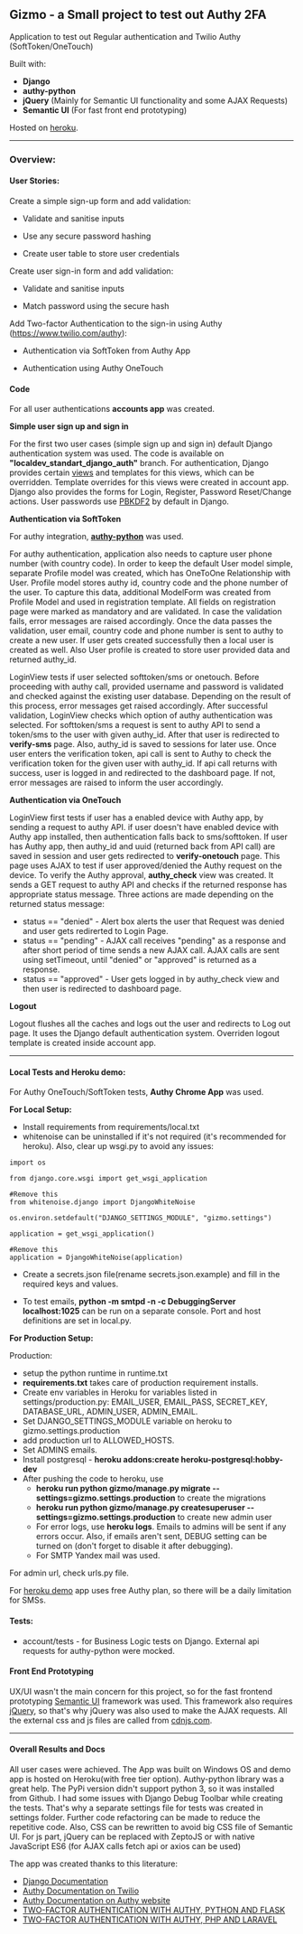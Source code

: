 **Gizmo - a Small project to test out Authy 2FA**
----------

Application to test out Regular authentication and Twilio Authy (SoftToken/OneTouch)

Built with:

 - **Django**
 - **authy-python**
 - **jQuery** (Mainly for Semantic UI functionality and some AJAX Requests)
 - **Semantic UI** (For fast front end prototyping)

Hosted on [heroku](https://gizmoapp.herokuapp.com).

----------

### Overview:

#### User Stories:

 Create a simple sign-up form and add validation:

 - Validate and sanitise inputs

 - Use any secure password hashing

 - Create user table to store user credentials

Create user sign-in form and add validation:

- Validate and sanitise inputs

- Match password using the secure hash

Add Two-factor Authentication to the sign-in using Authy (https://www.twilio.com/authy):

- Authentication via SoftToken from Authy App

- Authentication using Authy OneTouch

#### Code

For all user authentications **accounts app** was created. 

**Simple user sign up and sign in**

For the first two user cases (simple sign up and sign in) default Django authentication system was used. The code is available on **"localdev_standart_django_auth"** branch. 
For authentication, Django provides certain [views](https://docs.djangoproject.com/en/1.11/topics/auth/default/#all-authentication-views) and templates for this views, which can be overridden. Template overrides for this views were created in account app. Django also provides the forms for Login, Register, Password Reset/Change actions. User passwords use [PBKDF2](https://docs.djangoproject.com/en/1.11/topics/auth/passwords/#password-management-in-django) by default
in Django.

**Authentication via SoftToken**

For authy integration, [**authy-python**](https://github.com/authy/authy-python) was used.

For authy authentication, application also needs to capture user phone number (with country code). In order to keep the default User model simple, separate Profile model was created, which has OneToOne Relationship with User. Profile model stores authy id, country code and the phone number of the user. To capture this data, additional ModelForm was created from Profile Model and used in registration template. All fields on registration page were marked as mandatory and are validated. In case the validation fails, error messages are raised accordingly. Once the data passes the validation, user email, country code and phone number is sent to authy to create a new user. If user gets created successfully then a local user is created as well. Also User profile is created to store user provided data and returned authy_id. 

LoginView tests if user selected softtoken/sms or onetouch. Before proceeding with authy call, provided username and password is validated and checked against the existing user database. Depending on the result of this process, error messages get raised accordingly. After successful validation, LoginView checks which option of authy authentication was selected. For softtoken/sms a request is sent to authy API to send a token/sms to the user with given authy_id. After that user is redirected to **verify-sms** page. Also, authy_id is saved to sessions for later use. Once user enters the verification token, api call is sent to Authy to check the verification token for the given user with authy_id. If api call returns with success, user is logged in and redirected to the dashboard page. If not, error messages are raised to inform the user accordingly.

**Authentication via OneTouch**

LoginView first tests if user has a enabled device with Authy app, by sending a request to authy API. if user doesn't have enabled device with Authy app installed, then authentication falls back to sms/softtoken. If user has Authy app, then authy_id and uuid (returned back from API call) are saved in session and user gets redirected to **verify-onetouch** page. This page uses AJAX to test if user approved/denied the Authy request on the device. To verify the Authy approval, **authy_check** view was created. It sends a GET request to authy API and checks if the returned response has appropriate status message. Three actions are made depending on the returned status message:

 - status == "denied" - Alert box alerts the user that Request was denied and user gets redirerted to Login Page.
 - status == "pending" - AJAX call receives "pending" as a response and after short period of time sends a new AJAX call. AJAX calls are sent using setTimeout, until "denied" or "approved" is returned as a response. 
 - status == "approved" - User gets logged in by authy_check view and then user is redirected to dashboard page.

 **Logout**

 Logout flushes all the caches and logs out the user and redirects to Log out page. It uses the Django default authentication system. Overriden logout template is created inside account app.

----------

#### Local Tests and Heroku demo:

For Authy OneTouch/SoftToken tests, **Authy Chrome App** was used. 

**For Local Setup:**

- Install requirements from requirements/local.txt
 - whitenoise can be uninstalled if it's not required (it's recommended for heroku). Also, clear up wsgi.py to avoid any issues:
```
import os

from django.core.wsgi import get_wsgi_application

#Remove this
from whitenoise.django import DjangoWhiteNoise

os.environ.setdefault("DJANGO_SETTINGS_MODULE", "gizmo.settings")

application = get_wsgi_application()

#Remove this
application = DjangoWhiteNoise(application)
```
- Create a secrets.json file(rename secrets.json.example) and fill in the required keys and values.

- To test emails, **python -m smtpd -n -c DebuggingServer localhost:1025** can be run on a separate console. Port and host definitions are set in local.py.

**For Production Setup:**

Production:

 - setup the python runtime in runtime.txt
 - **requirements.txt** takes care of production requirement installs. 
 - Create env variables in Heroku for variables listed in settings/production.py: EMAIL_USER, EMAIL_PASS, SECRET_KEY, DATABASE_URL, ADMIN_USER, ADMIN_EMAIL.
 - Set DJANGO_SETTINGS_MODULE variable on heroku to gizmo.settings.production
 - add production url to ALLOWED_HOSTS.
 - Set ADMINS emails.
 - Install postgresql - **heroku addons:create heroku-postgresql:hobby-dev**
 - After pushing the code to heroku, use
    - **heroku run python gizmo/manage.py migrate --settings=gizmo.settings.production** to create the migrations
    - **heroku run python gizmo/manage.py createsuperuser --settings=gizmo.settings.production** to create new admin user
    - For error logs, use **heroku logs**. Emails to admins will be sent if any errors occur. Also, if emails aren't sent, DEBUG setting can be turned on (don't forget to disable it after debugging).
    - For SMTP Yandex mail was used. 

For admin url, check urls.py file. 

For [heroku demo](https://gizmoapp.herokuapp.com) app uses free Authy plan, so there will be a daily limitation for SMSs. 

#### Tests:
 - account/tests - for Business Logic tests on Django. External api requests for authy-python were mocked.

#### Front End Prototyping

UX/UI wasn't the main concern for this project, so for the fast frontend prototyping [Semantic UI](https://semantic-ui.com) framework was used. This framework also requires [jQuery](http://jquery.com), so that's why jQuery was also used to make the AJAX requests. All the external css and js files are called from [cdnjs.com](https://cdnjs.com). 

----------

#### Overall Results and Docs
All user cases were achieved. The App was built on Windows OS and demo app is hosted on Heroku(with free tier option). Authy-python library was a great help. The PyPi version didn't support python 3, so it was installed from Github. I had some issues with Django Debug Toolbar while creating the tests. That's why a separate settings file for tests was created in settings folder.
Further code refactoring can be made to reduce the repetitive code. Also, CSS can be rewritten to avoid big CSS file of Semantic UI. For js part, jQuery can be replaced with ZeptoJS or with native JavaScript ES6 (for AJAX calls fetch api or axios can be used)

The app was created thanks to this literature:

 - [Django Documentation](https://docs.djangoproject.com/en/1.11/topics/forms/modelforms/)
 - [Authy Documentation on Twilio](https://www.twilio.com/docs/api/authy)
 - [Authy Documentation on Authy website](http://docs.authy.com/api_docs.html)
 - [TWO-FACTOR AUTHENTICATION WITH AUTHY, PYTHON AND FLASK](https://www.twilio.com/docs/tutorials/two-factor-authentication-python-flask#send-the-onetouch-request)
 - [TWO-FACTOR AUTHENTICATION WITH AUTHY, PHP AND LARAVEL](https://www.twilio.com/docs/tutorials/two-factor-authentication-php-laravel)